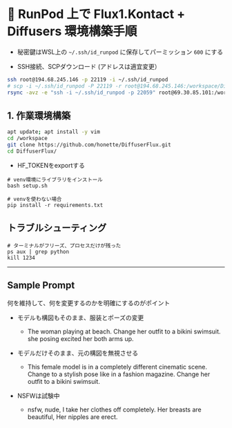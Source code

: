 # 🚀 RunPod 上で Flux1.Kontact + Diffusers 環境構築手順

- 秘密鍵はWSL上の `~/.ssh/id_runpod` に保存してパーミッション `600` にする

- SSH接続、SCPダウンロード (アドレスは適宜変更）

```bash
ssh root@194.68.245.146 -p 22119 -i ~/.ssh/id_runpod
# scp -i ~/.ssh/id_runpod -P 22119 -r root@194.68.245.146:/workspace/DiffuserFlux/tmp/*.png ./
rsync -avz -e "ssh -i ~/.ssh/id_runpod -p 22059" root@69.30.85.101:/workspace/DiffuserFlux/tmp/ ./
```

## 1. 作業環境構築

```bash
apt update; apt install -y vim
cd /workspace
git clone https://github.com/honette/DiffuserFlux.git
cd DiffuserFlux/
```

- HF_TOKENをexportする

```
# venv環境にライブラリをインストール
bash setup.sh

# venvを使わない場合
pip install -r requirements.txt
```

## トラブルシューティング

```
# ターミナルがフリーズ、プロセスだけが残った
ps aux | grep python
kill 1234

```

---

## Sample Prompt

何を維持して、何を変更するのかを明確にするのがポイント

- モデルも構図もそのまま、服装とポーズの変更
  - The woman playing at beach. Change her outfit to a bikini swimsuit. she posing excited her both arms up.

- モデルだけそのまま、元の構図を無視させる
  - This female model is in a completely different cinematic scene. Change to a stylish pose like in a fashion magazine. Change her outfit to a bikini swimsuit.

- NSFWは試験中
  - nsfw, nude, I take her clothes off completely. Her breasts are beautiful, Her nipples are erect.

